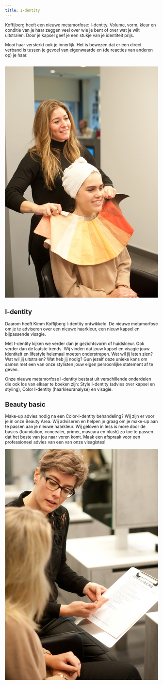 ```yaml
---
title: I-dentity
---
```


Koffijberg heeft een nieuwe metamorfose: I-dentity. Volume, vorm, kleur en conditie van je haar zeggen veel over wie je bent of over wat je wilt uitstralen. Door je kapsel geef je een stukje van je identiteit prijs.&nbsp;

Mooi haar versterkt ook je innerlijk. Het is bewezen dat er een direct verband is tussen je gevoel van eigenwaarde en (de reacties van anderen op) je haar.

## ![](/uploads1/coloridentity.jpg)

## I-dentity

Daarom heeft Kimm Koffijberg I-dentity ontwikkeld. De nieuwe metamorfose om je te adviseren over een nieuwe haarkleur, een nieuw kapsel en bijpassende visagie.

Met I-dentity kijken we verder dan je gezichtsvorm of huidskleur. Ook verder dan de laatste trends. Wij vinden dat jouw kapsel en visagie jouw identiteit en lifestyle helemaal moeten onderstrepen. Wat wil jij laten zien? Wat wil jij uitstralen? Wat heb jij nodig? Gun jezelf deze unieke kans om samen met een van onze stylisten jouw eigen persoonlijke statement af te geven.

Onze nieuwe metamorfose I-dentity bestaat uit verschillende onderdelen die ook los van elkaar te boeken zijn: Style I-dentity (advies over kapsel en styling), Color I-dentity (haarkleuranalyse) en visagie.

## Beauty basic

Make-up advies nodig na een Color-I-dentity behandeling? Wij zijn er voor je in onze Beauty Area. Wij adviseren en helpen je graag om je make-up aan te passen aan je nieuwe haarkleur. Wij geloven in less is more door de basics (foundation, concealer, primer, mascara en blush) zo toe te passen dat het beste van jou naar voren komt. Maak een afspraak voor een professioneel advies van een van onze visagistes!

![](/uploads1/styleidentity.jpg)